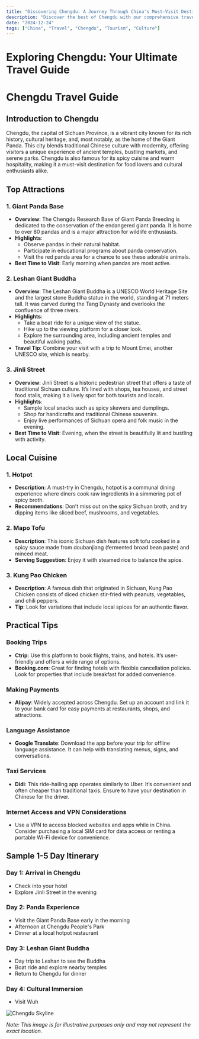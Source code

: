 ```yaml
---
title: "Discovering Chengdu: A Journey Through China's Must-Visit Destination"
description: "Discover the best of Chengdu with our comprehensive travel guide. Explore top attractions, savor local cuisine, and get insider tips for an unforgettable Chinese adventure."
date: "2024-12-24"
tags: ["China", "Travel", "Chengdu", "Tourism", "Culture"]
---
```


# Exploring Chengdu: Your Ultimate Travel Guide

# Chengdu Travel Guide

## Introduction to Chengdu
Chengdu, the capital of Sichuan Province, is a vibrant city known for its rich history, cultural heritage, and, most notably, as the home of the Giant Panda. This city blends traditional Chinese culture with modernity, offering visitors a unique experience of ancient temples, bustling markets, and serene parks. Chengdu is also famous for its spicy cuisine and warm hospitality, making it a must-visit destination for food lovers and cultural enthusiasts alike.

## Top Attractions

### 1. Giant Panda Base
- **Overview**: The Chengdu Research Base of Giant Panda Breeding is dedicated to the conservation of the endangered giant panda. It is home to over 80 pandas and is a major attraction for wildlife enthusiasts.
- **Highlights**:
  - Observe pandas in their natural habitat.
  - Participate in educational programs about panda conservation.
  - Visit the red panda area for a chance to see these adorable animals.
- **Best Time to Visit**: Early morning when pandas are most active.

### 2. Leshan Giant Buddha
- **Overview**: The Leshan Giant Buddha is a UNESCO World Heritage Site and the largest stone Buddha statue in the world, standing at 71 meters tall. It was carved during the Tang Dynasty and overlooks the confluence of three rivers.
- **Highlights**:
  - Take a boat ride for a unique view of the statue.
  - Hike up to the viewing platform for a closer look.
  - Explore the surrounding area, including ancient temples and beautiful walking paths.
- **Travel Tip**: Combine your visit with a trip to Mount Emei, another UNESCO site, which is nearby.

### 3. Jinli Street
- **Overview**: Jinli Street is a historic pedestrian street that offers a taste of traditional Sichuan culture. It’s lined with shops, tea houses, and street food stalls, making it a lively spot for both tourists and locals.
- **Highlights**:
  - Sample local snacks such as spicy skewers and dumplings.
  - Shop for handicrafts and traditional Chinese souvenirs.
  - Enjoy live performances of Sichuan opera and folk music in the evening.
- **Best Time to Visit**: Evening, when the street is beautifully lit and bustling with activity.

## Local Cuisine

### 1. Hotpot
- **Description**: A must-try in Chengdu, hotpot is a communal dining experience where diners cook raw ingredients in a simmering pot of spicy broth.
- **Recommendations**: Don’t miss out on the spicy Sichuan broth, and try dipping items like sliced beef, mushrooms, and vegetables.

### 2. Mapo Tofu
- **Description**: This iconic Sichuan dish features soft tofu cooked in a spicy sauce made from doubanjiang (fermented broad bean paste) and minced meat.
- **Serving Suggestion**: Enjoy it with steamed rice to balance the spice.

### 3. Kung Pao Chicken
- **Description**: A famous dish that originated in Sichuan, Kung Pao Chicken consists of diced chicken stir-fried with peanuts, vegetables, and chili peppers.
- **Tip**: Look for variations that include local spices for an authentic flavor.

## Practical Tips

### Booking Trips
- **Ctrip**: Use this platform to book flights, trains, and hotels. It’s user-friendly and offers a wide range of options.
- **Booking.com**: Great for finding hotels with flexible cancellation policies. Look for properties that include breakfast for added convenience.

### Making Payments
- **Alipay**: Widely accepted across Chengdu. Set up an account and link it to your bank card for easy payments at restaurants, shops, and attractions.

### Language Assistance
- **Google Translate**: Download the app before your trip for offline language assistance. It can help with translating menus, signs, and conversations.

### Taxi Services
- **Didi**: This ride-hailing app operates similarly to Uber. It’s convenient and often cheaper than traditional taxis. Ensure to have your destination in Chinese for the driver.

### Internet Access and VPN Considerations
- Use a VPN to access blocked websites and apps while in China. Consider purchasing a local SIM card for data access or renting a portable Wi-Fi device for convenience.

## Sample 1-5 Day Itinerary

### Day 1: Arrival in Chengdu
- Check into your hotel
- Explore Jinli Street in the evening

### Day 2: Panda Experience
- Visit the Giant Panda Base early in the morning
- Afternoon at Chengdu People's Park
- Dinner at a local hotpot restaurant

### Day 3: Leshan Giant Buddha
- Day trip to Leshan to see the Buddha
- Boat ride and explore nearby temples
- Return to Chengdu for dinner

### Day 4: Cultural Immersion
- Visit Wuh

<img src="https://source.unsplash.com/1600x900/?Chengdu,cityscape" alt="Chengdu Skyline" loading="lazy">

*Note: This image is for illustrative purposes only and may not represent the exact location.*

